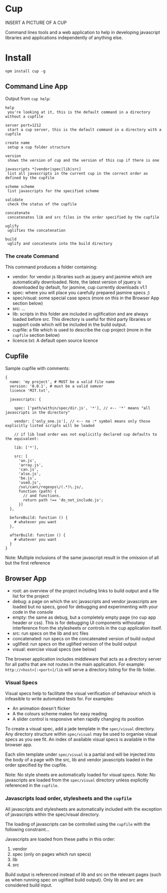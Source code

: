 # Cup

INSERT A PICTURE OF A CUP

Command lines tools and a web application to help in developing javascript libraries and applications independently of anything else.

# Install

`npm install cup -g`

## Command Line App

Output from `cup help`:

    help
     you're looking at it, this is the default command in a directory without a cupfile

    server port=1212
     start a cup server, this is the default command in a directory with a cupfile

    create name
     setup a cup folder structure

    version
     shows the version of cup and the version of this cup if there is one

    javascripts *[vendor|spec|lib|src]
     list all javascripts in the current cup in the correct order as defined by the cupfile

    scheme scheme
     list javascripts for the specified scheme

    validate
     check the status of the cupfile

    concatenate
     concatenates lib and src files in the order specified by the cupfile

    uglify
     uglifies the concatenation

    build
     uglify and concatenate into the build directory


### The create Command

This command produces a folder containing:

* vendor: for vendor js libraries such as jquery and jasmine which are automatically downloaded. Note, the latest version of jquery is downloaded by default, for jasmine, cup currently downloads v1.1
* spec: where you will place you carefully prepared jasmine specs ;)
* spec/visual: some special case specs (more on this in the Browser App section below)
* src: ...
* lib: scripts in this folder are included in uglification and are always loaded before src. This directory is useful for third party libraries or support code which will be included in the build output.
* cupfile: a file which is used to describe the cup project (more in the `cupfile` section below)
* licence.txt: A default open source licence


## Cupfile

Sample cupfile with comments:

    {
      name: 'my project', # MUST be a valid file name
      version: '0.0.1', # must be a valid semver
      licence 'MIT.txt',

      javascripts: {

        spec: ['path/within/spec/dir.js', '*'], // <-- '*' means "all javascripts in the directory"

        vendor: ['only_one.js'], // <-- no :* symbol means only those explicitly listed scripts will be loaded

        // if lib load order was not explicitly declared cup defaults to the equivalent:

        lib: ['*'],

        src: [
          'an.js',
          'array.js',
          'can.js',
          'also.js',
          'be.js',
          'used.js',
          /so\/can\/regexps\/(.*)\.js/,
          function (path) {
            // and functions.
            return path !== 'do_not_include.js';
          }]
      },

      beforeBuild: function () {
        # whatever you want
      },

      afterBuild: function () {
        # whatever you want
      }
    }

Note: Multiple inclusions of the same javascript result in the omission of all but the first reference

## Browser App

* root: an overview of the project including links to build output and a file list for the project
* debug: a page on which the src javascripts and vendor javascripts are loaded but no specs, good for debugging and experimenting with your code in the console
* empty: the same as debug, but a completely empty page (no cup app header or css). This is for debugging UI components withoutany interference from the stylesheets or controls in the cup application itself.
* src: run specs on the lib and src files
* concatenated: run specs on the concatenated version of build output
* uglified: run specs on the uglified version of the build output
* visual: exercise visual specs (see below)


The browser application includes middleware that acts as a directory server for all paths that are not routes in the main application. For example: `http://<host>[:<port>]/lib` will serve a directory listing for the lib folder.

### Visual Specs

Visual specs help to facilitate the visual verification of behaviour which is infeasible to write automated tests for. For examples:

* An animation doesn't flicker
* A the colours scheme makes for easy reading
* A slider control is responsive when rapidly changing its position

To create a visual spec, add a jade template in the `spec/visual` directory. Any directory structure within `spec/visual` may be used to organise visual specs as you see fit. An index of available visual specs is available in the browser app.

Each slim template under `spec/visual` is a partial and will be injected into the body of a page with the src, lib and vendor javascripts loaded in the order specified by the cupfile.


Note: No style sheets are automatically loaded for visual specs.
Note: No javascripts are loaded from the `spec/visual` directory unless explicitly referenced in the `cupfile`.


### Javascripts load order, stylesheets and the `cupfile`

All javascripts and stylesheets are automatically included with the exception of javascripts within the spec/visual directory.

The loading of javascripts can be controlled using the `cupfile` with the following constraint...

Javascripts are loaded from these paths in this order:

1. vendor
2. spec (only on pages which run specs)
3. lib
4. src

Build output is referenced instead of lib and src on the relevant pages (such as when running spec on uglified build output). Only lib and src are considered build input.

